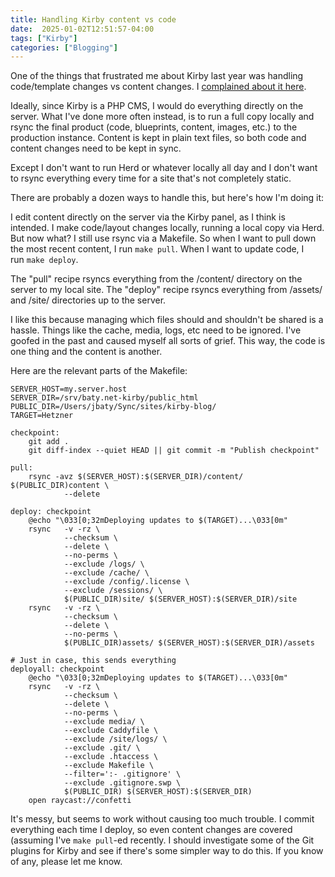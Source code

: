 ```yaml
---
title: Handling Kirby content vs code
date:  2025-01-02T12:51:57-04:00
tags: ["Kirby"]
categories: ["Blogging"]
---
```


One of the things that frustrated me about Kirby last year was handling code/template changes vs content changes. I [complained about it here](https://baty.net/journal/2024/02/29/editing-in-the-live-kirby-panel).

Ideally, since Kirby is a PHP CMS, I would do everything directly on the server. What I've done more often instead, is to run a full copy locally and rsync the final product (code, blueprints, content, images, etc.) to the production instance. Content is kept in plain text files, so both code and content changes need to be kept in sync. 

Except I don't want to run Herd or whatever locally all day and I don't want to rsync everything every time for a site that's not completely static.

There are probably a dozen ways to handle this, but here's how I'm doing it:

I edit content directly on the server via the Kirby panel, as I think is intended. I make code/layout changes locally, running a local copy via Herd. But now what? I still use rsync via a Makefile. So when I want to pull down the most recent content, I run `make pull`. When I want to update code, I run `make deploy`.

The "pull" recipe rsyncs everything from the /content/ directory on the server to my local site. The "deploy" recipe rsyncs everything from /assets/ and /site/ directories up to the server. 

I like this because managing which files should and shouldn't be shared is a hassle. Things like the cache, media, logs, etc need to be ignored. I've goofed in the past and caused myself all sorts of grief. This way, the code is one thing and the content is another.

Here are the relevant parts of the Makefile:

    SERVER_HOST=my.server.host
    SERVER_DIR=/srv/baty.net-kirby/public_html
    PUBLIC_DIR=/Users/jbaty/Sync/sites/kirby-blog/
    TARGET=Hetzner
    
    checkpoint:
        git add .
        git diff-index --quiet HEAD || git commit -m "Publish checkpoint"
    
    pull:
        rsync -avz $(SERVER_HOST):$(SERVER_DIR)/content/ $(PUBLIC_DIR)content \
                --delete
    
    deploy: checkpoint
        @echo "\033[0;32mDeploying updates to $(TARGET)...\033[0m"
        rsync   -v -rz \
                --checksum \
                --delete \
                --no-perms \
                --exclude /logs/ \
                --exclude /cache/ \
                --exclude /config/.license \
                --exclude /sessions/ \
                $(PUBLIC_DIR)site/ $(SERVER_HOST):$(SERVER_DIR)/site
        rsync   -v -rz \
                --checksum \
                --delete \
                --no-perms \
                $(PUBLIC_DIR)assets/ $(SERVER_HOST):$(SERVER_DIR)/assets
    
    # Just in case, this sends everything
    deployall: checkpoint
        @echo "\033[0;32mDeploying updates to $(TARGET)...\033[0m"
        rsync   -v -rz \
                --checksum \
                --delete \
                --no-perms \
                --exclude media/ \
                --exclude Caddyfile \
                --exclude /site/logs/ \
                --exclude .git/ \
                --exclude .htaccess \
                --exclude Makefile \
                --filter=':- .gitignore' \
                --exclude .gitignore.swp \
                $(PUBLIC_DIR) $(SERVER_HOST):$(SERVER_DIR)
        open raycast://confetti
    

It's messy, but seems to work without causing too much trouble. I commit everything each time I deploy, so even content changes are covered (assuming I've `make pull`\-ed recently. I should investigate some of the Git plugins for Kirby and see if there's some simpler way to do this. If you know of any, please let me know.